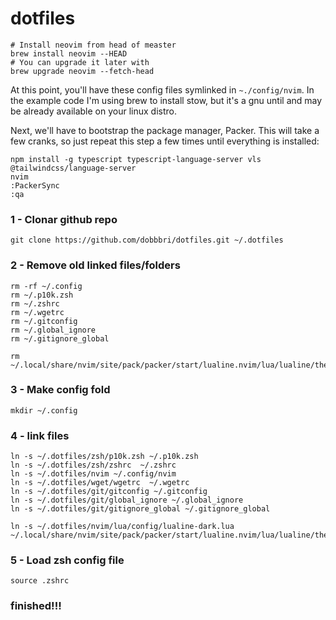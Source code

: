 # dotfiles

```shell
# Install neovim from head of measter
brew install neovim --HEAD
# You can upgrade it later with 
brew upgrade neovim --fetch-head
```

At this point, you'll have these config files symlinked in `~./config/nvim`. In
the example code I'm using brew to install stow, but it's a gnu until and may
be already available on your linux distro.

Next, we'll have to bootstrap the package manager, Packer. This will take a few
cranks, so just repeat this step a few times until everything is installed:

```shell
npm install -g typescript typescript-language-server vls @tailwindcss/language-server
nvim
:PackerSync
:qa
```


### 1 - Clonar github repo

```
git clone https://github.com/dobbbri/dotfiles.git ~/.dotfiles
```

### 2 - Remove old linked files/folders

```
rm -rf ~/.config
rm ~/.p10k.zsh
rm ~/.zshrc
rm ~/.wgetrc
rm ~/.gitconfig
rm ~/.global_ignore
rm ~/.gitignore_global

rm ~/.local/share/nvim/site/pack/packer/start/lualine.nvim/lua/lualine/themes/dark.lua
```

### 3 - Make config fold

```
mkdir ~/.config
```

### 4 - link files

```
ln -s ~/.dotfiles/zsh/p10k.zsh ~/.p10k.zsh
ln -s ~/.dotfiles/zsh/zshrc  ~/.zshrc
ln -s ~/.dotfiles/nvim ~/.config/nvim
ln -s ~/.dotfiles/wget/wgetrc  ~/.wgetrc
ln -s ~/.dotfiles/git/gitconfig ~/.gitconfig
ln -s ~/.dotfiles/git/global_ignore ~/.global_ignore
ln -s ~/.dotfiles/git/gitignore_global ~/.gitignore_global

ln -s ~/.dotfiles/nvim/lua/config/lualine-dark.lua ~/.local/share/nvim/site/pack/packer/start/lualine.nvim/lua/lualine/themes/dark.lua
```

### 5 - Load zsh config file

```
source .zshrc
```

### finished!!!
